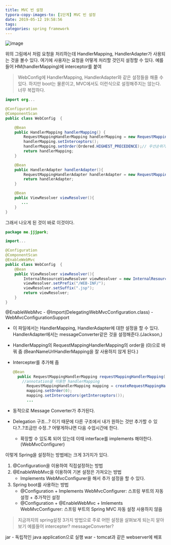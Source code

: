 ```yaml
---
title: MVC 빈 설정
typora-copy-images-to: [1단계] MVC 빈 설정
date: 2019-05-12 19:58:56
tags:
categories: spring framework
---
```


![image](https://github.com/jjjpark/draw-io-images/blob/master/dispatcherServlet.png?raw=true)

위의 그림에서 처럼 요청을 처리하는데 HandlerMapping, HandlerAdapter가 사용되는 것을 볼수 있다. 여기에 사용자는 요청을 어떻게 처리할 것인지 설정할 수 있다. 예를 들어 HM(handlerMapping)에 interceptor를 붙여 

> WebConfig에 HandlerMapping, HandlerAdapter와 같은 설정들을 해줄 수 있다. 하지만 boot는 물론이고, MVC에서도 이런식으로 설정해주지는 않는다. 너무 복잡하다.

```java
import org...

@Configuration
@ComponentScan
public class WebConfig  {

    @Bean
    public HandlerMapping handlerMapping() {
        RequestMappingHandlerMapping handlerMapping = new RequestMappingHandlerMapping();
        handlerMapping.setInterceptors();
        handlerMapping.setOrder(Ordered.HIGHEST_PRECEDENCE);// 우선순위가 높은 Handler을 찾아온다.
        return handlerMapping;
    }

    @Bean
    public HandlerAdapter handlerAdapter(){
        RequestMappingHandlerAdapter handlerAdapter = new RequestMappingHandlerAdapter();
        return handlerAdapter;
    }

    @Bean
    public ViewResolver viewResolver(){
       ...
    }
}
```

 

그래서 나오게 된 것이 바로 이것이다.

```java
package me.jjjpark;

import...

@Configuration
@ComponentScan
@EnableWebMvc
public class WebConfig  {
    @Bean
    public ViewResolver viewResolver(){
        InternalResourceViewResolver viewResolver = new InternalResourceViewResolver();
        viewResolver.setPrefix("/WEB-INF/");
        viewResolver.setSuffix(".jsp");
        return viewResolver;
    }
}
```

@EnableWebMvc - @Import(DelegatingWebMvcConfiguration.class) - WebMvcConfigurationSupport

- 이 파일에서는 HandlerMapping, HandlerAdapter에 대한 설정을 할 수 있다. HandlerAdapter에서는 messageConverter같은 것을 설정해준다.(Jackson,)

- HandlerMapping의 RequestMappingHandlerMapping의 order을 (0)으로 바꿔 줌 (BeanNameUrlHandlerMapping을 잘 사용하지 않게 된다.)

- Intercepter를 추가해 줌

  ```java
  @Bean
  	public RequestMappingHandlerMapping requestMappingHandlerMapping() { 
      //annotation을 이용한 handlerMapping 
  		RequestMappingHandlerMapping mapping = createRequestMappingHandlerMapping();
  		mapping.setOrder(0);
  		mapping.setInterceptors(getInterceptors());
  		...
  ```

- 동적으로 Message Converter가 추가된다.

- Delegation 구조…? 이기 때문에 다른 구조에서 내가 원하는 것만 추가할 수 있다.?..?조금만 수정..? 어떻게하냐면 다음 수업시간에 한다.

  - 확장할 수 있도록 되어 있는데 이때 interface를 implements 해야한다. (WebMvcConfigurer)



이렇게 Spring을 설정하는 방법에는 크게 3가지가 있다.

1. @Configuration을 이용하여 직접설정하는 방법
2. @EnableWebMvc을 이용하여 기본 설정은 가져오는 방법
   - Implements WebMvcConfigurer을 해서 추가 설정을 할 수 있다.
3. Spring boot를 사용하는 방법
   - @Configuration + Implements WebMvcConfigurer: 스프링 부트의 자동 설정 + 추가적인 설정
   - @Configuration + @EnableWebMvc + Imlements WebMvcConfigurer: 스프링 부트의 Spring MVC 자동 설정 사용하지 않음

> 지금까지의 spring설정 3가지 방법으로 주로 어떤 설정을 살펴보게 되는지 알아보기 예를들어 intercepter? messageConverter?



jar - 독립적인 java application으로 실행
war - tomcat과 같은 webserver에 배포 









